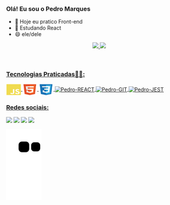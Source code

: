 ### Olá! Eu sou o Pedro Marques

- 🔭 Hoje eu pratico Front-end
- 🌱 Estudando React
- 😄 ele/dele

<div align="center">
  <a href="https://github.com/pedromarques-dev">
  <img height="180em" src="https://github-readme-stats.vercel.app/api?username=pedromarques-dev&show_icons=true&theme=tokyonight&include_all_commits=true"/>
  <img height="180em" src="https://github-readme-stats.vercel.app/api/top-langs/?username=pedromarques-dev&layout=compact&langs_count=7&theme=tokyonight"/>
</div>
<br>
  
<div style="display: inline_block"><br>
  <h3>Tecnologias Praticadas👨‍💻:</h3>
  <img align="center" alt="Pedro-Js" height="30" width="40" src="https://raw.githubusercontent.com/devicons/devicon/master/icons/javascript/javascript-plain.svg">
  <img align="center" alt="Pedro-HTML" height="30" width="40" src="https://raw.githubusercontent.com/devicons/devicon/master/icons/html5/html5-original.svg">
  <img align="center" alt="Pedro-CSS" height="30" width="40" src="https://raw.githubusercontent.com/devicons/devicon/master/icons/css3/css3-original.svg">
   <img align="center" alt="Pedro-REACT" height="30" width="40"
 src="https://cdn.jsdelivr.net/gh/devicons/devicon/icons/react/react-original.svg" />
  <img align="center" alt="Pedro-GIT" height="30" width="40"
 src="https://cdn.jsdelivr.net/gh/devicons/devicon/icons/git/git-original.svg" />
  <img align="center" alt="Pedro-JEST" height="30" width="40"
 src="https://cdn.jsdelivr.net/gh/devicons/devicon/icons/jest/jest-plain.svg" />
</div>
  
<div> 
  <h3>Redes sociais:</h3>
  <a href="https://instagram.com/p_marques7" target="_blank"><img src="https://img.shields.io/badge/-Instagram-%23E4405F?style=for-the-badge&logo=instagram&logoColor=white" target="_blank"></a>
 	<a href="https://www.twitch.tv/pmseven7" target="_blank"><img src="https://img.shields.io/badge/Twitch-9146FF?style=for-the-badge&logo=twitch&logoColor=white" target="_blank"></a>
  <a href = "mailto:phmarkessz7@gmail.com"><img src="https://img.shields.io/badge/-Gmail-%23333?style=for-the-badge&logo=gmail&logoColor=white" target="_blank"></a>
  <a href="https://www.linkedin.com/in/pedromarques-dev" target="_blank"><img src="https://img.shields.io/badge/-LinkedIn-%230077B5?style=for-the-badge&logo=linkedin&logoColor=white" target="_blank"></a> 
</div>
  
  
![Snake animation](https://github.com/pedromarques-dev/pedromarques-dev/blob/output/github-contribution-grid-snake.svg)
